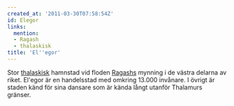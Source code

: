 ```yaml
---
created_at: '2011-03-30T07:58:54Z'
id: Elegor
links:
  mention:
  - Ragash
  - thalaskisk
title: 'El''egor'
---
```


Stor [thalaskisk] hamnstad vid floden [Ragashs] mynning i de västra delarna av riket. El'egor är en
handelsstad med omkring 13.000 invånare. I övrigt är staden känd för sina dansare som är kända långt
utanför Thalamurs gränser.

  [thalaskisk]: thalaskisk
  [Ragashs]: Ragash
